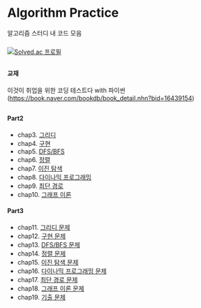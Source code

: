 # Algorithm Practice

알고리즘 스터디 내 코드 모음
###
[![Solved.ac 프로필](http://mazassumnida.wtf/api/v2/generate_badge?boj=neohaps)](https://solved.ac/neohaps)

## 
#### 교재 
이것이 취업을 위한 코딩 테스트다 with 파이썬 (https://book.naver.com/bookdb/book_detail.nhn?bid=16439154)


##
#### Part2
  + chap3. [그리디](https://github.com/MikeLee-hub/Algorithm-Practice/tree/master/algorithm_practice(이코테)/code/예제/3.그리디-예제)
  + chap4. [구현](https://github.com/MikeLee-hub/Algorithm-Practice/tree/master/algorithm_practice(이코테)/code/예제/4.구현-예제)
  + chap5. [DFS/BFS](https://github.com/MikeLee-hub/Algorithm-Practice/tree/master/algorithm_practice(이코테)/code/예제/5.DFS%2CBFS-예제)
  + chap6. [정렬](https://github.com/MikeLee-hub/Algorithm-Practice/tree/master/algorithm_practice(이코테)/code/예제/6.정렬-예제)
  + chap7. [이진 탐색](https://github.com/MikeLee-hub/Algorithm-Practice/tree/master/algorithm_practice(이코테)/code/예제/7.이진탐색-예제)
  + chap8. [다이나믹 프로그래밍](https://github.com/MikeLee-hub/Algorithm-Practice/tree/master/algorithm_practice(이코테)/code/예제/8.다이나믹프로그래밍-예제)
  + chap9. [최단 경로](https://github.com/MikeLee-hub/Algorithm-Practice/tree/master/algorithm_practice(이코테)/code/예제/9.최단%20경로-예제)
  + chap10. [그래프 이론](https://github.com/MikeLee-hub/Algorithm-Practice/tree/master/algorithm_practice(이코테)/code/예제/10.그래프%20이론-예제)

#### Part3
  + chap11. [그리디 문제](https://github.com/MikeLee-hub/Algorithm-Practice/tree/master/algorithm_practice(이코테)/code/문제/11.그리디-문제)
  + chap12. [구현 문제](https://github.com/MikeLee-hub/Algorithm-Practice/tree/master/algorithm_practice(이코테)/code/문제/12.구현-문제)
  + chap13. [DFS/BFS 문제](https://github.com/MikeLee-hub/Algorithm-Practice/tree/master/algorithm_practice(이코테)/code/문제/13.DFS%2CBFS-문제)
  + chap14. [정렬 문제](https://github.com/MikeLee-hub/Algorithm-Practice/tree/master/algorithm_practice(이코테)/code/문제/14.정렬-문제)
  + chap15. [이진 탐색 문제](https://github.com/MikeLee-hub/Algorithm-Practice/tree/master/algorithm_practice(이코테)/code/문제/15.이진탐색-문제)
  + chap16. [다이나믹 프로그래밍 문제](https://github.com/MikeLee-hub/Algorithm-Practice/tree/master/algorithm_practice(이코테)/code/문제/16.다이나믹프로그래밍-문제)
  + chap17. [최단 경로 문제](https://github.com/MikeLee-hub/Algorithm-Practice/tree/master/algorithm_practice(이코테)/code/문제/17.최단경로-문제)
  + chap18. [그래프 이론 문제](https://github.com/MikeLee-hub/Algorithm-Practice/tree/master/algorithm_practice(이코테)/code/문제/18.그래프이론-문제)
  + chap19. [기출 문제](https://github.com/MikeLee-hub/Algorithm-Practice/tree/master/algorithm_practice(이코테)/code/문제/19.기출-문제)
